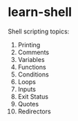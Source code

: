 # learn-shell

Shell scripting topics:
1. Printing
2. Comments
3. Variables
4. Functions
5. Conditions
6. Loops
7. Inputs
8. Exit Status
9. Quotes
10. Redirectors
